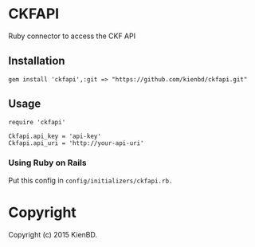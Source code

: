 # CKFAPI

Ruby connector to access the CKF API

## Installation
    gem install 'ckfapi',:git => "https://github.com/kienbd/ckfapi.git"

## Usage

    require 'ckfapi'

    Ckfapi.api_key = 'api-key'
    Ckfapi.api_uri = 'http://your-api-uri'

### Using Ruby on Rails
Put this config in ```config/initializers/ckfapi.rb. ```

Copyright
==========================

Copyright (c) 2015 KienBD.
